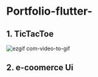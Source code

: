 ﻿# Portfolio-flutter-

## 1. TicTacToe 
![ezgif com-video-to-gif](https://user-images.githubusercontent.com/38246549/69705277-3a697380-111b-11ea-9417-439ae972bc4b.gif&s=200)

## 2. e-coomerce Ui

